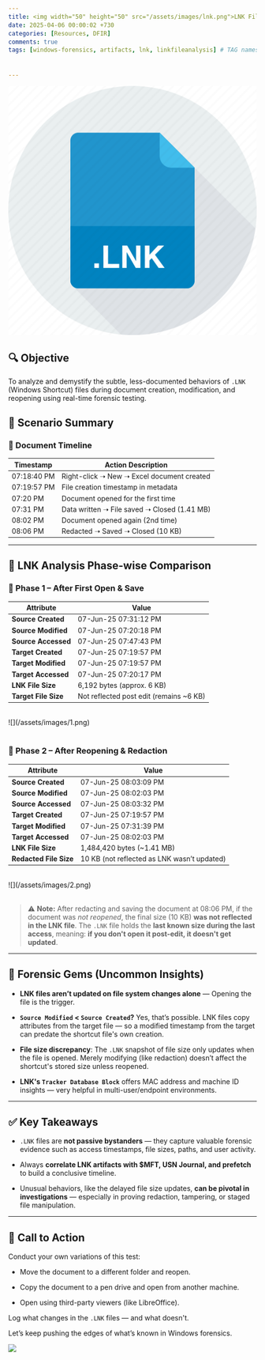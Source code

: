```yaml
---
title: <img width="50" height="50" src="/assets/images/lnk.png">LNK File Forensics — Experimental Case Study
date: 2025-04-06 00:00:02 +730
categories: [Resources, DFIR]
comments: true
tags: [windows-forensics, artifacts, lnk, linkfileanalysis] # TAG names should always be lowercase


---
```

![](/assets/images/lnk.png)

## 🔍 Objective

To analyze and demystify the subtle, less-documented behaviors of `.LNK` (Windows Shortcut) files during document creation, modification, and reopening using real-time forensic testing.
 

## 📑 Scenario Summary

### 🧾 Document Timeline

|Timestamp|Action Description|
|--|--|
|07:18:40 PM|Right-click ➝ New ➝ Excel document created
|07:19:57 PM|File creation timestamp in metadata
|07:20 PM|Document opened for the first time
|07:31 PM|Data written ➝ File saved ➝ Closed (1.41 MB)
|08:02 PM|Document opened again (2nd time)
|08:06 PM|Redacted ➝ Saved ➝ Closed (10 KB)

----------

## 📂 LNK Analysis Phase-wise Comparison

### 🔹 Phase 1 – After First Open & Save

|Attribute|Value|
|--|--|
|**Source Created**|07-Jun-25 07:31:12 PM
|**Source Modified**|07-Jun-25 07:20:18 PM
|**Source Accessed**|07-Jun-25 07:47:43 PM
|**Target Created**|07-Jun-25 07:19:57 PM
|**Target Modified**|07-Jun-25 07:19:57 PM
|**Target Accessed**|07-Jun-25 07:20:17 PM
|**LNK File Size**|6,192 bytes (approx. 6 KB)
|**Target File Size**|Not reflected post edit (remains ~6 KB)
<br>
![](/assets/images/1.png)<br><br>

### 🔹 Phase 2 – After Reopening & Redaction

|Attribute|Value|
|--|--|
|**Source Created**|07-Jun-25 08:03:09 PM
|**Source Modified**|07-Jun-25 08:02:03 PM
|**Source Accessed**|07-Jun-25 08:03:32 PM
|**Target Created**|07-Jun-25 07:19:57 PM
|**Target Modified**|07-Jun-25 07:31:39 PM
|**Target Accessed**|07-Jun-25 08:02:03 PM
|**LNK File Size**|1,484,420 bytes (~1.41 MB)
|**Redacted File Size**|10 KB (not reflected as LNK wasn’t updated)
<br>
![](/assets/images/2.png)<br><br>

> ⚠️ **Note:** After redacting and saving the document at 08:06 PM, if the document was _not reopened_, the final size (10 KB) **was not reflected in the LNK file**. The `.LNK` file holds the **last known size during the last access**, meaning: **if you don't open it post-edit, it doesn't get updated**.

----------

## 🧠 Forensic Gems (Uncommon Insights)

-   **LNK files aren’t updated on file system changes alone** — Opening the file is the trigger.
    
-   **`Source Modified` < `Source Created`?** Yes, that’s possible. LNK files copy attributes from the target file — so a modified timestamp from the target can predate the shortcut file's own creation.
    
-   **File size discrepancy**: The `.LNK` snapshot of file size only updates when the file is opened. Merely modifying (like redaction) doesn’t affect the shortcut's stored size unless reopened.
    
-   **LNK's `Tracker Database Block`** offers MAC address and machine ID insights — very helpful in multi-user/endpoint environments.
    

----------

## ✅ Key Takeaways

-   `.LNK` files are **not passive bystanders** — they capture valuable forensic evidence such as access timestamps, file sizes, paths, and user activity.
    
-   Always **correlate LNK artifacts with $MFT, USN Journal, and prefetch** to build a conclusive timeline.
    
-   Unusual behaviors, like the delayed file size updates, **can be pivotal in investigations** — especially in proving redaction, tampering, or staged file manipulation.
    

----------

## 🔬 Call to Action

Conduct your own variations of this test:

-   Move the document to a different folder and reopen.
    
-   Copy the document to a pen drive and open from another machine.
    
-   Open using third-party viewers (like LibreOffice).
    

Log what changes in the `.LNK` files — and what doesn't.

Let’s keep pushing the edges of what’s known in Windows forensics.

![](https://media.giphy.com/media/DAtJCG1t3im1G/giphy.gif)